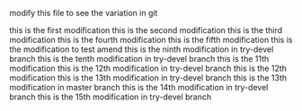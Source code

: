 modify this file to see the variation in git

this is the first modification
this is the second modification
this is the third modification
this is the fourth modification
this is the fifth modification
this is the modification to test amend
this is the ninth modification in try-devel branch
this is the tenth modification in try-devel branch
this is the 11th modification
this is the 12th modification in try-devel branch
this is the 12th modification
this is the 13th modification in try-devel branch
this is the 13th modification in master branch
this is the 14th modification in try-devel branch
this is the 15th modification in try-devel branch


